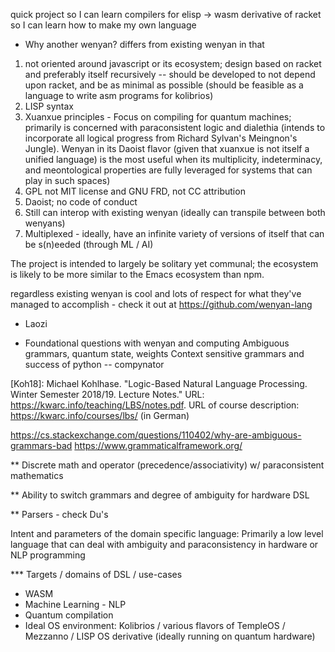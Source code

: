 

quick project so I can learn compilers for elisp -> wasm
derivative of racket so I can learn how to make my own language

* Why another wenyan? 
differs from existing wenyan in that 
1) not oriented around javascript or its ecosystem; design based on racket and preferably itself recursively -- should be developed to not depend upon racket, and be as minimal as possible (should be feasible as a language to write asm programs for kolibrios)
2) LISP syntax
3) Xuanxue principles - Focus on compiling for quantum machines; primarily is concerned with paraconsistent logic and dialethia (intends to incorporate all logical progress from Richard Sylvan's Meingnon's Jungle). Wenyan in its Daoist flavor (given that xuanxue is not itself a unified language) is the most useful when its multiplicity, indeterminacy, and meontological properties are fully leveraged for systems that can play in such spaces)
4) GPL not MIT license and GNU FRD, not CC attribution
5) Daoist; no code of conduct
6) Still can interop with existing wenyan (ideally can transpile between both wenyans)
7) Multiplexed - ideally, have an infinite variety of versions of itself that can be s(n)eeded (through ML / AI)

The project is intended to largely be solitary yet communal; the ecosystem is likely to be more similar to the Emacs ecosystem than npm. 

regardless existing wenyan is cool and lots of respect for what they've managed to accomplish - check it out at https://github.com/wenyan-lang 

- Laozi


* Foundational questions with wenyan and computing
Ambiguous grammars, quantum state, weights 
Context sensitive grammars and success of python -- compynator



[Koh18]: Michael Kohlhase. "Logic-Based Natural Language Processing. Winter Semester 2018/19. Lecture Notes." URL: https://kwarc.info/teaching/LBS/notes.pdf. URL of course description: https://kwarc.info/courses/lbs/ (in German)


https://cs.stackexchange.com/questions/110402/why-are-ambiguous-grammars-bad
https://www.grammaticalframework.org/


** Discrete math and operator (precedence/associativity) w/ paraconsistent mathematics

** Ability to switch grammars and degree of ambiguity for hardware DSL

** Parsers - check Du's


Intent and parameters of the domain specific language: Primarily a low level language that can deal with ambiguity and paraconsistency in hardware or NLP programming 

*** Targets / domains of DSL / use-cases
- WASM
- Machine Learning - NLP
- Quantum compilation
- Ideal OS environment: Kolibrios / various flavors of TempleOS / Mezzanno / LISP OS derivative (ideally running on quantum hardware)

